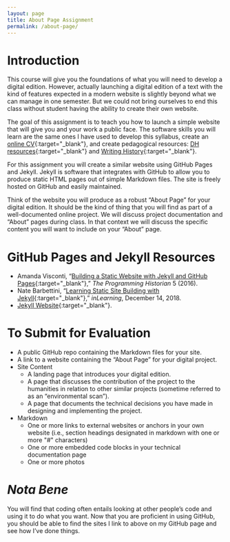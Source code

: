 ```yaml
---
layout: page
title: About Page Assignment
permalink: /about-page/
---
```


# Introduction
This course will give you the foundations of what you will need to develop a digital edition. 
However, actually launching a digital edition of a text with the kind of features expected in 
a modern website is slightly beyond what we can manage in one semester. But we could not bring 
ourselves to end this class without student having the ability to create their own website.

The goal of this assignment is to teach you how to launch a simple website that 
will give you and your work a public face. The software skills you will learn 
are the same ones I have used to develop this syllabus, create 
an [online CV]( https://dlschwartz.github.io/cv/){:target="_blank"}, and create pedagogical 
resources: [DH resources](https://dlschwartz.github.io/digital-history/){:target="_blank"} 
and [Writing History]( https://dlschwartz.github.io/WritingHistory/){:target="_blank"}. 

For this assignment you will create a similar website using GitHub Pages and Jekyll. Jekyll 
is software that integrates with GitHub to allow you to produce static HTML pages out of 
simple Markdown files. The site is freely hosted on GitHub and easily maintained.

Think of the website you will produce as a robust “About Page” for your digital edition. It 
should be the kind of thing that you will find as part of a well-documented online project. 
We will discuss project documentation and “About” pages during class. In that context we will 
discuss the specific content you will want to include on your “About” page. 

# GitHub Pages and Jekyll Resources
* Amanda Visconti, “[Building a Static Website with Jekyll and GitHub Pages]( https://programminghistorian.org/en/lessons/building-static-sites-with-jekyll-github-pages){:target="_blank"},” _The Programming Historian_ 5 (2016).
* Nate Barbettini, “[Learning Static Site Building with Jekyll]( https://www.linkedin.com/learning/learning-static-site-building-with-jekyll){:target="_blank"},” _inLearning_, December 14, 2018.
* [Jekyll Website]( https://jekyllrb.com/){:target="_blank"}.


# To Submit for Evaluation
* A public GitHub repo containing the Markdown files for your site. 
* A link to a website containing the “About Page” for your digital project. 
* Site Content
	* A landing page that introduces your digital edition.
	* A page that discusses the contribution of the project to the humanities in relation 
to other similar projects (sometime referred to as an “environmental scan”).
	* A page that documents the technical decisions you have made in designing 
and implementing the project. 
* Markdown 
	* One or more links to external websites or anchors in your own website 
(i.e., section headings designated in markdown with one or more "#" characters)
	* One or more embedded code blocks in your technical documentation page
	* One or more photos

# _Nota Bene_
You will find that coding often entails looking at other people’s code and using it to do 
what you want. Now that you are proficient in using GitHub, you should be able to find 
the sites I link to above on my GitHub page and see how I’ve done things. 
